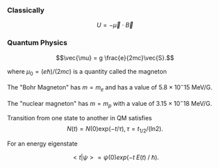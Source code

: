 ### Classically
$$U = -\vec{\mu} \cdot \vec{B}$$ 

### Quantum Physics
$$\vec{\mu} = g \frac{e}{2mc}\vec{S}.$$

where $\mu_0 = (e\hbar)/(2mc)$ is a quantity called the magneton

The "Bohr Magneton" has $m = m_e$ and has a value of $5.8 \times 10^-15$ $\mathrm{MeV/G}$. 

The "nuclear magneton" has $m = m_p$ with a value of $3.15 \times 10^-18$ $\mathrm{MeV/G}$.

Transition from one state to another in QM satisfies
$$N(t) = N(0)\mathrm{exp}(-t/\tau), \tau = t_{1/2}/(\mathrm{ln}2).$$

For an energy eigenstate

$$<t|\psi> = \psi(0)exp(-t\;E(t) \; / \;\hbar).$$



